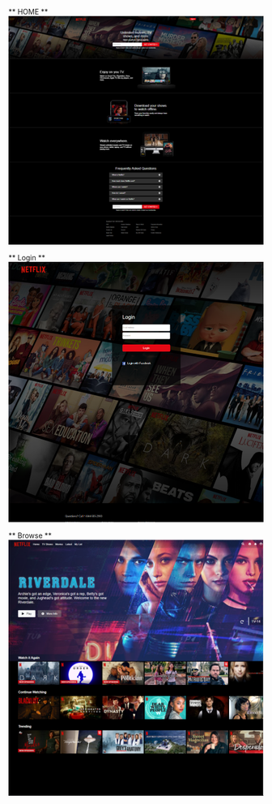 ** HOME **
![alt text](https://github.com/jcmalott/Netflix/blob/master/pictures/NetFlix_Home.PNG)

** Login **
![alt text](https://github.com/jcmalott/Netflix/blob/master/pictures/NetFlix_Login.PNG)

** Browse **
![alt text](https://github.com/jcmalott/Netflix/blob/master/pictures/NetFlix_Browser.PNG)
